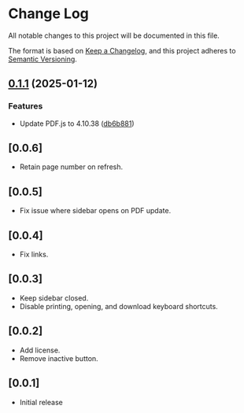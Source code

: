 # Change Log

All notable changes to this project will be documented in this file.

The format is based on [Keep a Changelog](https://keepachangelog.com/en/1.0.0/),
and this project adheres to [Semantic Versioning](https://semver.org/spec/v2.0.0.html).

## [0.1.1](https://github.com/mathematic-inc/vscode-pdf/compare/v0.1.0...v0.1.1) (2025-01-12)


### Features

* Update PDF.js to 4.10.38 ([db6b881](https://github.com/mathematic-inc/vscode-pdf/commit/db6b8813c9a18bfbd39276d35ec313f2702134d6))

## [0.0.6]

- Retain page number on refresh.

## [0.0.5]

- Fix issue where sidebar opens on PDF update.

## [0.0.4]

- Fix links.

## [0.0.3]

- Keep sidebar closed.
- Disable printing, opening, and download keyboard shortcuts.

## [0.0.2]

- Add license.
- Remove inactive button.

## [0.0.1]

- Initial release
